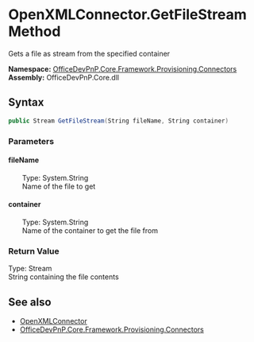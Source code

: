 # OpenXMLConnector.GetFileStream Method  
 Gets a file as stream from the specified container   

**Namespace:** [OfficeDevPnP.Core.Framework.Provisioning.Connectors](OfficeDevPnP.Core.Framework.Provisioning.Connectors.md)  
**Assembly:** OfficeDevPnP.Core.dll  
## Syntax
```C#
public Stream GetFileStream(String fileName, String container)
```
### Parameters
#### fileName  
&emsp;&emsp;Type: System.String  
&emsp;&emsp;Name of the file to get  

  

#### container  
&emsp;&emsp;Type: System.String  
&emsp;&emsp;Name of the container to get the file from  

  

### Return Value
Type: Stream  
String containing the file contents  


## See also
- [OpenXMLConnector](OfficeDevPnP.Core.Framework.Provisioning.Connectors.OpenXMLConnector.md) 
- [OfficeDevPnP.Core.Framework.Provisioning.Connectors](OfficeDevPnP.Core.Framework.Provisioning.Connectors.md) 

